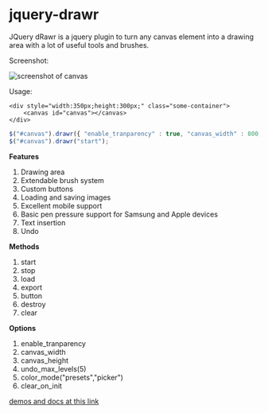 # jquery-drawr
JQuery dRawr is a jquery plugin to turn any canvas element into a drawing area with a lot of useful tools and brushes.

Screenshot:

![screenshot of canvas](https://rawrfl.es/jquery-drawr/images/canvas.jpg "Screenshot of canvas with tools")

Usage:

```
<div style="width:350px;height:300px;" class="some-container">
	<canvas id="canvas"></canvas>
</div>
```

```javascript
$("#canvas").drawr({ "enable_tranparency" : true, "canvas_width" : 800, "canvas_height" : 800 });
$("#canvas").drawr("start");
```
**Features**
1.  Drawing area
2.  Extendable brush system
3.  Custom buttons
4.  Loading and saving images
5.  Excellent mobile support
6.  Basic pen pressure support for Samsung and Apple devices
7.  Text insertion
8.  Undo

**Methods**

1.  start
2.  stop
3.  load
4.  export
5.  button
6.  destroy
7.  clear

**Options**

1.  enable_tranparency
2.  canvas_width
3.  canvas_height
4.  undo_max_levels(5)
5.  color_mode("presets","picker")
6.  clear_on_init

[demos and docs at this link](https://rawrfl.es/jquery-drawr/ "demos and docs at this link")

